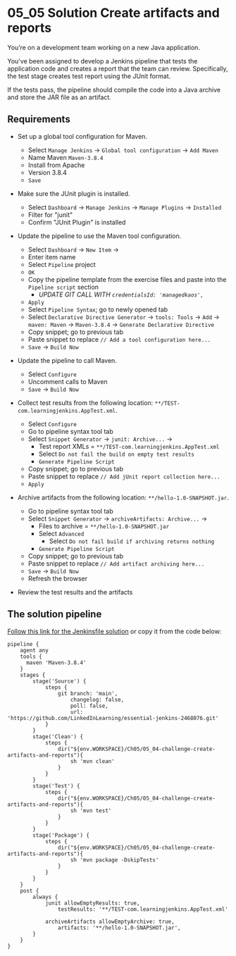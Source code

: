 # 05_05 Solution Create artifacts and reports
You’re on a development team working on a new Java application.

You've been assigned to develop a Jenkins pipeline that tests the application code and creates a report that the team can review.  Specifically, the test stage creates  test report using the JUnit format.

If the tests pass, the pipeline should compile the code into a Java archive and store the JAR file as an artifact.

## Requirements
- Set up a global tool configuration for Maven.
    - Select `Manage Jenkins` &rarr; `Global tool configuration` &rarr; `Add Maven`
    - Name Maven `Maven-3.8.4`
    - Install from Apache
    - Version 3.8.4
    - `Save`

- Make sure the JUnit plugin is installed.
    - Select `Dashboard` &rarr; `Manage Jenkins` &rarr; `Manage Plugins` &rarr; `Installed`
    - Filter for "junit"
    - Confirm "JUnit Plugin" is installed
  
- Update the pipeline to use the Maven tool configuration.
    - Select `Dashboard` &rarr; `New Item` &rarr;
    - Enter item name
    - Select `Pipeline` project
    - `OK`
    - Copy the pipeline template from the exercise files and paste into the `Pipeline script` section
        - *UPDATE GIT CALL WITH `credentialsId: 'managedkaos',`*
    - `Apply`
    - Select `Pipeline Syntax`; go to newly opened tab
    - Select `Declarative Directive Generator` &rarr; `tools: Tools` &rarr; `Add` &rarr; `maven: Maven` &rarr; `Maven-3.8.4` &rarr; `Generate Declarative Directive`
    - Copy snippet; go to previous tab
    - Paste snippet to replace `// Add a tool configuration here...`
    - `Save` &rarr; `Build Now`

- Update the pipeline to call Maven.
    - Select `Configure`
    - Uncomment calls to Maven
    - `Save` &rarr; `Build Now`
  
- Collect test results from the following location: `**/TEST-com.learningjenkins.AppTest.xml`.
    - Select `Configure`
    - Go to pipeline syntax tool tab
    - Select `Snippet Generator` &rarr; `junit: Archive...` &rarr; 
      - Test report XMLs = `**/TEST-com.learningjenkins.AppTest.xml`
      - Select `Do not fail the build on empty test results`
      - `Generate Pipeline Script`
    - Copy snippet; go to previous tab
    - Paste snippet to replace `// Add jUnit report collection here...`
    - `Apply`

- Archive artifacts from the following location: `**/hello-1.0-SNAPSHOT.jar`.
    - Go to pipeline syntax tool tab
    - Select `Snippet Generator` &rarr; `archiveArtifacts: Archive...` &rarr; 
      - Files to archive = `**/hello-1.0-SNAPSHOT.jar`
      - Select `Advanced`
        - Select `Do not fail build if archiving returns nothing`
      - `Generate Pipeline Script`
    - Copy snippet; go to previous tab
    - Paste snippet to replace `// Add artifact archiving here...`
    - `Save` &rarr; `Build Now`
    - Refresh the browser

- Review the test results and the artifacts


## The solution pipeline
[Follow this link for the Jenkinsfile solution](./Jenkinsfile) or copy it from the code below:

```Jenkinsfile
pipeline {
    agent any
    tools {
      maven 'Maven-3.8.4'
    }
    stages {
        stage('Source') {
            steps {
                git branch: 'main',
                    changelog: false,
                    poll: false,
                    url: 'https://github.com/LinkedInLearning/essential-jenkins-2468076.git'
            }
        }
        stage('Clean') {
            steps {
                dir("${env.WORKSPACE}/Ch05/05_04-challenge-create-artifacts-and-reports"){
                    sh 'mvn clean'
                }
            }
        }
        stage('Test') {
            steps {
                dir("${env.WORKSPACE}/Ch05/05_04-challenge-create-artifacts-and-reports"){
                    sh 'mvn test'
                }
            }
        }
        stage('Package') {
            steps {
                dir("${env.WORKSPACE}/Ch05/05_04-challenge-create-artifacts-and-reports"){
                    sh 'mvn package -DskipTests'
                }
            }
        }
    }
    post {
        always {
            junit allowEmptyResults: true,
                testResults: '**/TEST-com.learningjenkins.AppTest.xml'

            archiveArtifacts allowEmptyArchive: true,
                artifacts: '**/hello-1.0-SNAPSHOT.jar',
        }
    }
}
```
